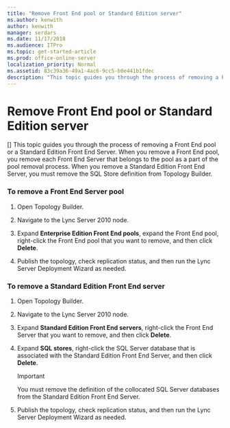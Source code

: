 ```yaml
---
title: "Remove Front End pool or Standard Edition server"
ms.author: kenwith
author: kenwith
manager: serdars
ms.date: 11/17/2018
ms.audience: ITPro
ms.topic: get-started-article
ms.prod: office-online-server
localization_priority: Normal
ms.assetid: 83c39a36-49a1-4ac6-9cc5-b0e441b1fdec
description: "This topic guides you through the process of removing a Front End pool or a Standard Edition Front End Server. When you remove a Front End pool, you remove each Front End Server that belongs to the pool as a part of the pool removal process. When you remove a Standard Edition Front End Server, you must remove the SQL Store definition from Topology Builder."
---
```


# Remove Front End pool or Standard Edition server
[]
This topic guides you through the process of removing a Front End pool or a Standard Edition Front End Server. When you remove a Front End pool, you remove each Front End Server that belongs to the pool as a part of the pool removal process. When you remove a Standard Edition Front End Server, you must remove the SQL Store definition from Topology Builder.
  
### To remove a Front End Server pool

1. Open Topology Builder.
    
2. Navigate to the Lync Server 2010 node.
    
3. Expand **Enterprise Edition Front End pools**, expand the Front End pool, right-click the Front End pool that you want to remove, and then click **Delete**.
    
4. Publish the topology, check replication status, and then run the Lync Server Deployment Wizard as needed. 
    
### To remove a Standard Edition Front End server

1. Open Topology Builder.
    
2. Navigate to the Lync Server 2010 node.
    
3. Expand **Standard Edition Front End servers**, right-click the Front End Server that you want to remove, and then click **Delete**.
    
4. Expand **SQL stores**, right-click the SQL Server database that is associated with the Standard Edition Front End Server, and then click **Delete**.
    
    > [!IMPORTANT]
    > You must remove the definition of the collocated SQL Server databases from the Standard Edition Front End Server. 
  
5. Publish the topology, check replication status, and then run the Lync Server Deployment Wizard as needed. 
    

